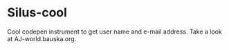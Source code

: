 # Silus-cool
Cool codepen instrument to get user name and e-mail address. Take a look at AJ-world.bauska.org.
